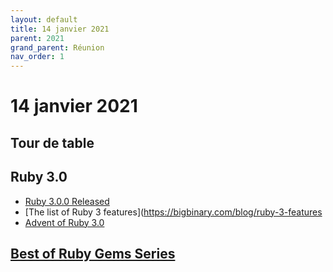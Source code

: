 ```yaml
---
layout: default
title: 14 janvier 2021
parent: 2021
grand_parent: Réunion
nav_order: 1
---
```


# 14 janvier 2021

## Tour de table

## Ruby 3.0

* [Ruby 3.0.0 Released](https://www.ruby-lang.org/en/news/2020/12/25/ruby-3-0-0-released/)
* [The list of Ruby 3 features](https://bigbinary.com/blog/ruby-3-features
* [Advent of Ruby 3.0](https://dev.to/baweaver/advent-of-ruby-3-0-day-01-report-repair-4ib0)

## [Best of Ruby Gems Series](https://planetruby.github.io/gems/)
